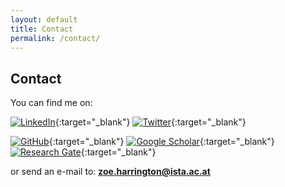 ```yaml
---
layout: default
title: Contact
permalink: /contact/
---
```


## Contact


You can find me on:  
  
[![LinkedIn](https://img.shields.io/badge/LinkedIn-0077B5?style=for-the-badge&logo=linkedin&logoColor=white)](https://www.linkedin.com/in/zoeharrington/){:target="_blank"}
[![Twitter](https://img.shields.io/badge/X-000000?style=for-the-badge&logo=x&logoColor=white)](https://twitter.com/zoeharring10){:target="_blank"}
<!--[![Mastodon](https://img.shields.io/badge/Mastodon-green?style=for-the-badge&logo=mastodon&logoColor=white)](https://mastodon.social/@your-mastodon-username)-->
[![GitHub](https://img.shields.io/badge/GitHub-gray?style=for-the-badge&logo=github&logoColor=white)](https://github.com/zpmh){:target="_blank"}
[![Google Scholar](https://img.shields.io/badge/GoogleScholar-lightgray?style=for-the-badge&logo=googlescholar&logoColor=white)](https://scholar.google.com/citations?user=LSjMiLgAAAAJ&hl=en&oi=ao){:target="_blank"}
[![Research Gate](https://img.shields.io/badge/ResearchGate-darkgray?style=for-the-badge&logo=researchgate&logoColor=white)](https://www.researchgate.net/profile/Zoe-Harrington){:target="_blank"}  
  
or send an e-mail to: **zoe.harrington@ista.ac.at**


